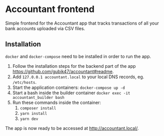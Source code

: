 # Accountant frontend

Simple frontend for the Accountant app that tracks transactions of all your bank accounts uploaded via CSV files.

## Installation

`docker` and `docker-compose` need to be installed in order to run the app.

1. Follow the installation steps for the backend part of the app https://github.com/gubik47/accountant#readme. 
2. Add `127.0.0.1 accountant.local` to your local DNS records, eg. `/etc/hosts`.
3. Start the application containers: `docker-compose up -d`
4. Start a bash inside the builder container `docker exec -it accountant_builder bash`
5. Run these commands inside the container:
    1. `composer install`
    2. `yarn install`
    3. `yarn dev`

The app is now ready to be accessed at http://accountant.local/.
